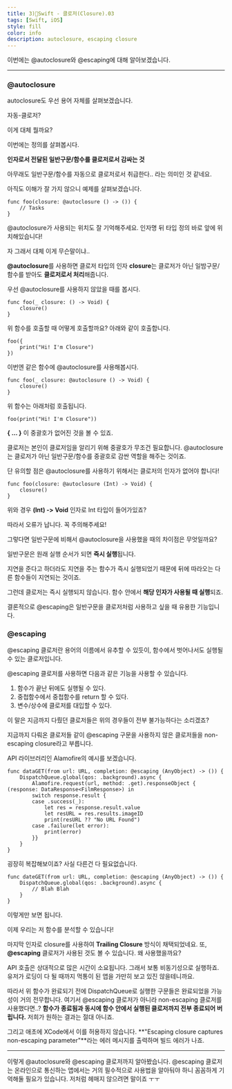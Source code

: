 ```yaml
---
title: 3)🍎Swift - 클로저(Closure).03
tags: [Swift, iOS]
style: fill
color: info
description: autoclosure, escaping closure
---
```


이번에는 @autoclosure와 @escaping에 대해 알아보겠습니다.

---
### @autoclosure

autoclosure도 우선 용어 자체를 살펴보겠습니다.

자동-클로저?

이게 대체 뭘까요?

이번에는 정의를 살펴봅시다.

**인자로서 전달된 일반구문/함수를 클로저로서 감싸는 것**

아무래도 일반구문/함수를 자동으로 클로저로서 취급한다.. 라는 의미인 것 같네요.

아직도 이해가 잘 가지 않으니 예제를 살펴보겠습니다.

~~~
func foo(closure: @autoclosure () -> ()) {
    // Tasks
}
~~~

@autoclosure가 사용되는 위치도 잘 기억해주세요. 인자명 뒤 타입 정의 바로 앞에 위치해있습니다!

자 그래서 대체 이게 무슨말이냐..

**@autoclosure**를 사용하면 클로저 타입의 인자 **closure**는 클로저가 아닌 일밤구문/함수를 받아도 **클로저로서 처리**해줍니다.

우선 @autoclosure를 사용하지 않았을 때를 봅시다.

~~~
func foo(_ closure: () -> Void) {
    closure()
}
~~~

위 함수를 호출할 때 어떻게 호출할까요? 아래와 같이 호출합니다.
~~~
foo({ 
    print("Hi! I'm Closure")
})
~~~

이번엔 같은 함수에 @autoclosure를 사용해봅시다.

~~~
func foo(_ closure: @autoclosure () -> Void) {
    closure()
}
~~~
위 함수는 아래처럼 호출됩니다.
~~~
foo(print("Hi! I'm Closure"))
~~~

**{ ... }** 이 중괄호가 없어진 것을 볼 수 있죠.

클로저는 본인이 클로저임을 알리기 위해 중괄호가 무조건 필요합니다. @autoclosure는 클로저가 아닌 일반구문/함수를 중괄호로 감싼 역할을 해주는 것이죠.

단 유의할 점은 @autoclosure를 사용하기 위해서는 클로저의 인자가 없어야 합니다!

~~~
func foo(closure: @autoclosure (Int) -> Void) {
    closure()
}
~~~

위와 경우 **(Int) -> Void** 인자로 Int 타입이 들어가있죠?

따라서 오류가 납니다. 꼭 주의해주세요!

그렇다면 일반구문에 비해서 @autoclosure을 사용했을 때의 차이점은 무엇일까요?

일반구문은 원래 실행 순서가 되면 **즉시 실행**됩니다. 

지연을 준다고 하더라도 지연을 주는 함수가 즉시 실행되었기 때문에 뒤에 따라오는 다른 함수들이 지연되는 것이죠.

그런데 클로저는 즉시 실행되지 않습니다. 함수 안에서 **해당 인자가 사용될 때 실행**되죠.

결론적으로 @escaping은 일반구문을 클로저처럼 사용하고 싶을 때 유용한 기능입니다.

### @escaping

@escaping 클로저란 용어의 이름에서 유추할 수 있듯이, 함수에서 벗어나서도 실행될 수 있는 클로저입니다.

@escaping 클로저를 사용하면 다음과 같은 기능을 사용할 수 있습니다.

1. 함수가 끝난 뒤에도 실행될 수 있다.
2. 중첩함수에서 중첩함수를 return 할 수 있다.
3. 변수/상수에 클로저를 대입할 수 있다.

이 말은 지금까지 다뤘던 클로저들은 위의 경우들이 전부 불가능하다는 소리겠죠?

지금까지 다뤄온 클로저들 같이 @escaping 구문을 사용하지 않은 클로저들을 non-escaping closure라고 부릅니다.

API 라이브러리인 Alamofire의 예시를 보겠습니다.

~~~
func dataGET(from url: URL, completion: @escaping (AnyObject) -> ()) {
    DispatchQueue.global(qos: .background).async {
        Alamofire.request(url, method: .get).responseObject { (response: DataResponse<FilmResponse>) in 
        switch response.result {
        case .success(_):
            let res = response.result.value
            let resURL = res.results.imageID
            print(resURL ?? "No URL Found")
        case .failure(let error):
            print(error)
        }}
    }
}
~~~

굉장히 복잡해보이죠? 사실 다른건 다 필요없습니다.

~~~
func dateGET(from url: URL, completion: @escaping (AnyObject) -> ()) {
    DispatchQueue.global(qos: .background).async {
        // Blah Blah
    }
}
~~~
이렇게만 보면 됩니다.

이제 우리는 저 함수를 분석할 수 있습니다! 

마지막 인자로 closure를 사용하여 **Trailing Closure** 방식이 채택되었네요. 또, **@escaping** 클로저가 사용된 것도 볼 수 있습니다. 왜 사용했을까요?

API 호출은 상대적으로 많은 시간이 소요됩니다. 그래서 보통 비동기성으로 실행하죠. 유저가 로딩이 다 될 때까지 먹통이 된 앱을 가만히 보고 있진 않을테니까요. 

따라서 위 함수가 완료되기 전에 DispatchQueue로 실행한 구문들은 완료되었을 가능성이 거의 전무합니다. 여기서 @escaping 클로저가 아니라 non-escaping 클로저를 사용했다면..? **함수가 종료됨과 동시에 함수 안에서 실행된 클로저까지 전부 종료되어 버립니다.** 저희가 원하는 결과는 절대 아니죠.

그리고 애초에 XCode에서 이를 허용하지 않습니다. **"Escaping closure captures non-escaping parameter"**라는 에러 메시지를 출력하며 빌드 에러가 나죠.

---

이렇게 @autoclosure와 @escaping 클로저까지 알아봤습니다. @escaping 클로저는 온라인으로 통신하는 앱에서는 거의 필수적으로 사용법을 알아둬야 하니 꼼꼼하게 기억해둘 필요가 있습니다. 저처럼 헤매지 않으려면 말이죠 ㅜㅜ